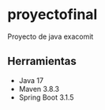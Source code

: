 # proyectofinal
Proyecto de java exacomit

## Herramientas
* Java 17
* Maven 3.8.3
* Spring Boot 3.1.5

